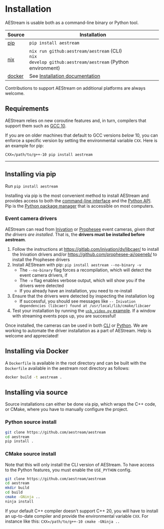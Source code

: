 # Installation

AEStream is usable both as a command-line binary or Python tool.

| **Source** | **Installation**
| -------------------- | --- |
| [pip](https://pypi.org/) | <code>pip install aestream |
| [nix](https://nixos.org/) | <code>nix run github:aestream/aestream</code> (CLI) <br/> <code>nix develop github:aestream/aestream</code> (Python environment) |
| [docker](https://docker.com/) | See [Installation documentation](https://aestream.github.io/aestream/install.html) |

Contributions to support AEStream on additional platforms are always welcome.

## Requirements
AEStream relies on new coroutine features and, in turn, compilers that support them such as [GCC 10](https://gcc.gnu.org/).

If you are on older machines that default to GCC versions *below* 10, you can enforce a specific version by setting the environmental variable `CXX`. Here is an example for pip:

`CXX=/path/to/g++-10 pip install aestream`

---

## Installing via pip
Run `pip install aestream`

Installing via pip is the most convenient method to install AEStream and provides access to both the [command-line interface](cli) and the [Python API](python_usage).
Pip is the [Python package manager](https://pip.pypa.io/en/stable/installation/) that is accessible on most computers.

### Event camera drivers
AEStream can read from [Inivation](https://gitlab.com/inivation/dv/libcaer/) or [Prophesee](https://github.com/prophesee-ai/openeb/) event cameras, *given that the drivers are installed*.
That is, the **drivers must be installed before aestream**.

1. Follow the instructions at https://gitlab.com/inivation/dv/libcaer/ to install the Inivation drivers and/or https://github.com/prophesee-ai/openeb/ to install the Prophesee drivers
2. Install AEStream with pip: `pip install aestream --no-binary -v`
    * The `--no-binary` flag forces a recompilation, which will detect the event camera drivers, if 
    * The `-v` flag enables verbose output, which will show you if the drivers were detected
    * If you already have an installation, you need to re-install
3. Ensure that the drivers were detected by inspecting the installation log
    * If successful, you should see messages like `-- Inivation dependencies (libcaer) found at /usr/local/lib/cmake/libcaer`
4. Test your installation by running the [`usb_video.py` example](https://github.com/aestream/aestream/blob/main/example/usb_video.py). If a window with streaming events pops up, you are successful!

Once installed, the cameras can be used in both [CLI](cli) or [Python](python_usage).
We are working to automate the driver installation as a part of AEStream. Help is welcome and appreciated!

## Installing via Docker
A `Dockerfile` is available in the root directory and can be built with the `Dockerfile` available in the aestream root directory as follows:
```bash
docker build -t aestream .
```

## Installing via source
Source installations can either be done via pip, which wraps the C++ code, or CMake, where you have to manually configure the project.

### Python source install
```bash
git clone https://github.com/aestream/aestream
cd aestream
pip install .
```

### CMake source install
Note that this will only install the CLI version of AEStream. To have access to the Python features, you must enable the `USE_PYTHON` config.
```bash
git clone https://github.com/aestream/aestream
cd aestream
mkdir build
cd build
cmake -GNinja ..
ninja install
```

If your default C++ compiler doesn't support C++ 20, you will have to install an up-to-date compiler and provide the environmental variable `CXX`.
For instance like this: `CXX=/path/to/g++-10 cmake -GNinja ..`